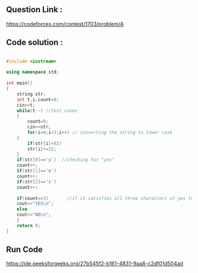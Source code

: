 ## Question Link :

https://codeforces.com/contest/1703/problem/A
## Code solution :

```cpp

#include <iostream>
 
using namespace std;
 
int main()
{
    string str;
    int t,i,count=0;
    cin>>t;
    while(t--) //test cases
    {
        count=0;
        cin>>str;
        for(i=0;i<3;i++) // converting the string to lower case
    {
        if(str[i]<92)
        str[i]+=32;
    }
    if(str[0]=='y')  //checking for "yes" 
    count++;
    if(str[1]=='e')
    count++;
    if(str[2]=='s')
    count++; 
    
    if(count==3)       //if it satisfies all three characters of yes the print "YES" else "NO"
    cout<<"YES\n";
    else
    cout<<"NO\n";
    }
    return 0;
}
```

## Run Code
https://ide.geeksforgeeks.org/27b545f2-b161-4831-9aa8-c2df01d504ad
